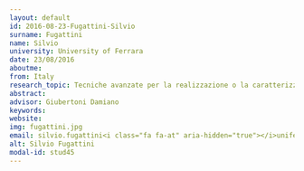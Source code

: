 ```yaml
---
layout: default 
id: 2016-08-23-Fugattini-Silvio
surname: Fugattini
name: Silvio
university: University of Ferrara
date: 23/08/2016
aboutme: 
from: Italy
research_topic: Tecniche avanzate per la realizzazione o la caratterizzazione di dispositivi a semiconduttore
abstract: 
advisor: Giubertoni Damiano
keywords: 
website: 
img: fugattini.jpg
email: silvio.fugattini<i class="fa fa-at" aria-hidden="true"></i>unife.it
alt: Silvio Fugattini
modal-id: stud45
---
```

